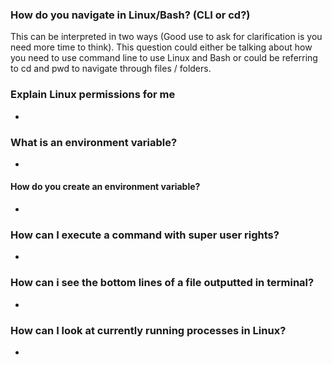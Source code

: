 ### How do you navigate in Linux/Bash? (CLI or cd?)
This can be interpreted in two ways (Good use to ask for clarification is you need more time to think). This question could either be talking about how you need to use command line to use Linux and Bash or could be referring to cd and pwd to navigate through files / folders.



### Explain Linux permissions for me

- 

### What is an environment variable?

- 

#### How do you create an environment variable?

- 

### How can I execute a command with super user rights?

- 

### How can i see the bottom lines of a file outputted in terminal?

- 

### How can I look at currently running processes in Linux?

- 

